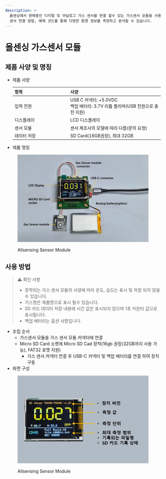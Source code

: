 ```yaml
---
description: >-
  올센싱에서 판매중인 디지털 및 아날로그 가스 센서를 연결 할수 있는 가스센서 모듈을 사용하여 쉽게 센서값을 모니터링에 활용할 수있습니다.
  센서 연결 방법, 예제 코드를 통해 다양한 환경 정보를 측정하고 분석할 수 있습니다.
---
```


# 올센싱 가스센서 모듈

## 제품 사양 및 명칭

*   제품 사양

    <table><thead><tr><th width="166">항목</th><th>사양</th></tr></thead><tbody><tr><td>입력 전원</td><td>USB C 커넥터: +5.0VDC<br>백업 배터리: 3.7V 리튬 폴리머(USB 전원으로 충전 지원)</td></tr><tr><td>디스플레이</td><td>LCD 디스플레이</td></tr><tr><td>센서 모듈</td><td>센서 제조사의 모델에 따라 다름(문의 요청)</td></tr><tr><td>데이터 저장</td><td>SD Card(16GB권장), 최대 32GB</td></tr></tbody></table>
* 제품 명칭

<figure><img src="../../.gitbook/assets/AllsensingSensorModule.webp" alt="Allsensing Sensor module" width="563"><figcaption><p>Allsensing Sensor Module</p></figcaption></figure>

## 사용 방법

> ⚠️ 확인 사항
>
> * 장착되는 가스 센서 모듈의 사양에 따라 온도, 습도는 표시 및 저장 되지 않을 수 있습니다.
> * 가스명은 제품명으로 표시 될수 있습니다.
> * SD 카드 데이터 저장 내용에 시간 값은 표시되지 않으며 1초 카운터 값으로 표시됩니다.
> * 백업 배터리는 옵션 사항입니다.

* 조립 순서
  * 가스센서 모듈을 가스 센서 모듈 커넥터에 연결
  * Micro SD Card 소켓에 Micro SD Cad 장착(16gb 권장(32GB까지 사용 가능), FAT32 포맷 지원)
    * 가스 센서 커넥터 연결 후 USB-C 커넥터 및 백업 배터리를 연결 하여 장치 구동
* 화면 구성

<figure><img src="../../.gitbook/assets/AllsensingSensorModuledisplay.webp" alt="Allsensing Sensor Module" width="563"><figcaption><p>Allsensing Sensor Module</p></figcaption></figure>
